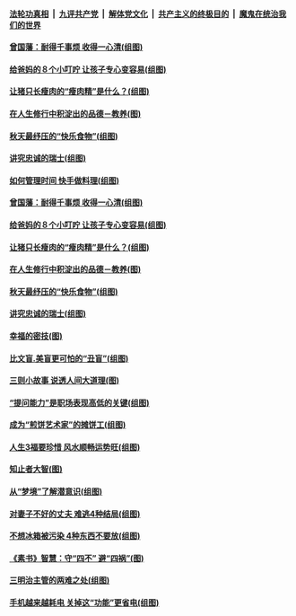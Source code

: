 

####  [法轮功真相](../../../../basic/blob/master/README.md?t=09011402) &nbsp;|&nbsp; [九评共产党](../../../../9ping.md/blob/master/README.md?t=09011402) &nbsp;|&nbsp; [解体党文化](../../../../jtdwh.md/blob/master/README.md?t=09011402)  &nbsp;|&nbsp; [共产主义的终极目的](../../../../gczydzjmd.md/blob/master/README.md?t=09011402) &nbsp;|&nbsp; [魔鬼在统治我们的世界](../../../../mgztzwmdsj.md/blob/master/README.md?t=09011402) 

#### [曾国藩：耐得千事烦 收得一心清(组图)](../pages/p8/944364.md?t=09011402) 

#### [给爸妈的８个小叮咛 让孩子专心变容易(组图)](../pages/p8/944710.md?t=09011402) 

#### [让猪只长瘦肉的“瘦肉精”是什么？(组图)](../pages/p8/944618.md?t=09011402) 

#### [在人生修行中积淀出的品德－教养(图)](../pages/p8/943433.md?t=09011402) 

#### [秋天最纾压的“快乐食物”(组图)](../pages/p8/944451.md?t=09011402) 

#### [讲究忠诚的瑞士(组图)](../pages/p8/944354.md?t=09011402) 

#### [如何管理时间 快手做料理(组图)](../pages/p8/944640.md?t=09011402) 

#### [曾国藩：耐得千事烦 收得一心清(组图)](../pages/p8/944364.md?t=09011402) 

#### [给爸妈的８个小叮咛 让孩子专心变容易(组图)](../pages/p8/944710.md?t=09011402) 

#### [让猪只长瘦肉的“瘦肉精”是什么？(组图)](../pages/p8/944618.md?t=09011402) 

#### [在人生修行中积淀出的品德－教养(图)](../pages/p8/943433.md?t=09011402) 

#### [秋天最纾压的“快乐食物”(组图)](../pages/p8/944451.md?t=09011402) 

#### [讲究忠诚的瑞士(组图)](../pages/p8/944354.md?t=09011402) 

#### [幸福的密技(图)](../pages/p8/944591.md?t=09011402) 

#### [比文盲.美盲更可怕的“丑盲”(组图)](../pages/p8/944516.md?t=09011402) 

#### [三则小故事 说透人间大道理(图)](../pages/p8/944151.md?t=09011402) 

#### [“提问能力”是职场表现高低的关键(组图)](../pages/p8/944549.md?t=09011402) 

#### [成为“煎饼艺术家”的摊饼工(组图)](../pages/p8/944141.md?t=09011402) 

#### [人生3福要珍惜 风水顺畅运势旺(组图)](../pages/p8/944492.md?t=09011402) 

#### [知止者大智(图)](../pages/p8/944137.md?t=09011402) 

#### [从“梦境”了解潜意识(组图)](../pages/p8/944426.md?t=09011402) 

#### [对妻子不好的丈夫 难逃4种结局(组图)](../pages/p8/944424.md?t=09011402) 

#### [不想冰箱被污染 4种东西不要放(组图)](../pages/p8/944394.md?t=09011402) 

#### [《素书》智慧：守“四不” 避“四祸”(图)](../pages/p8/943436.md?t=09011402) 

#### [三明治主管的两难之处(组图)](../pages/p8/944314.md?t=09011402) 

#### [手机越来越耗电 关掉这“功能”更省电(组图)](../pages/p8/944294.md?t=09011402) 

